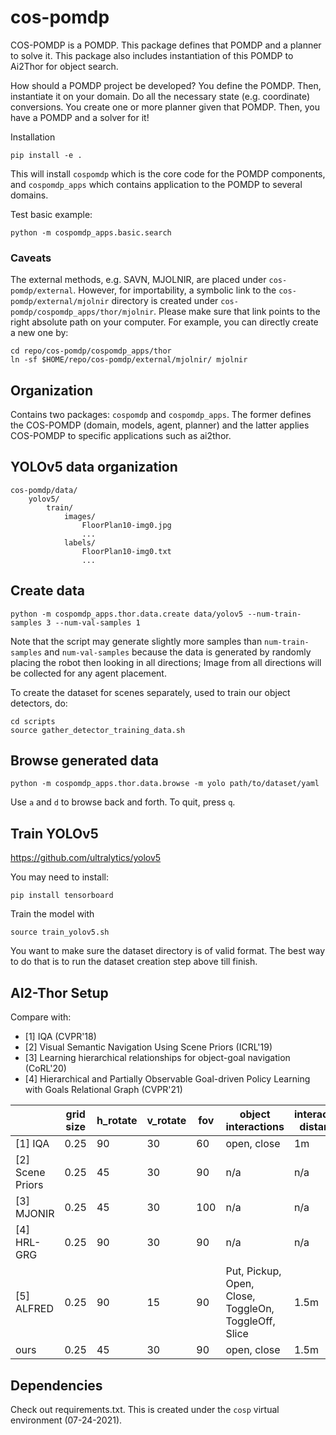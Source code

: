 # cos-pomdp

COS-POMDP is a POMDP.
This package defines that POMDP and a planner to solve it.
This package also includes instantiation of this POMDP to Ai2Thor for object search.

How should a POMDP project be developed?
You define the POMDP. Then, instantiate it on your domain.
Do all the necessary state (e.g. coordinate) conversions.
You create one or more planner given that POMDP.
Then, you have a POMDP and a solver for it!

Installation
```
pip install -e .
```
This will install `cospomdp` which is the core code for the POMDP components,
and `cospomdp_apps` which contains application to the POMDP to several domains.

Test basic example:
```
python -m cospomdp_apps.basic.search
```

### Caveats
The external methods, e.g. SAVN, MJOLNIR, are placed under `cos-pomdp/external`.
However, for importability, a symbolic link to the `cos-pomdp/external/mjolnir`
directory is created under `cos-pomdp/cospomdp_apps/thor/mjolnir`. Please
make sure that link points to the right absolute path on your computer.
For example, you can directly create a new one by:
```
cd repo/cos-pomdp/cospomdp_apps/thor
ln -sf $HOME/repo/cos-pomdp/external/mjolnir/ mjolnir
```

## Organization
Contains two packages: `cospomdp` and `cospomdp_apps`.
The former defines the COS-POMDP (domain, models, agent, planner)
and the latter applies COS-POMDP to specific applications
such as ai2thor.

## YOLOv5 data organization
```
cos-pomdp/data/
    yolov5/
        train/
            images/
                FloorPlan10-img0.jpg
                ...
            labels/
                FloorPlan10-img0.txt
                ...
```

## Create data
```
python -m cospomdp_apps.thor.data.create data/yolov5 --num-train-samples 3 --num-val-samples 1
```
Note that the script may generate slightly more samples than `num-train-samples`
and `num-val-samples` because the data is generated by randomly placing the robot
then looking in all directions; Image from all directions will be collected for
any agent placement.

To create the dataset for scenes separately, used to train our
object detectors, do:
```
cd scripts
source gather_detector_training_data.sh
```


## Browse generated data
```
python -m cospomdp_apps.thor.data.browse -m yolo path/to/dataset/yaml
```
Use `a` and `d` to browse back and forth. To quit, press `q`.

## Train YOLOv5
https://github.com/ultralytics/yolov5

You may need to install:
```
pip install tensorboard
```

Train the model with
```
source train_yolov5.sh
```
You want to make sure the dataset directory is of valid format.
The best way to do that is to run the dataset creation step
above till finish.

## AI2-Thor Setup

Compare with:
- [1] IQA (CVPR'18)
- [2] Visual Semantic Navigation Using Scene Priors (ICRL'19)
- [3] Learning hierarchical relationships for object-goal navigation (CoRL'20)
- [4] Hierarchical and Partially Observable Goal-driven Policy Learning with Goals
  Relational Graph (CVPR'21)


|                  | grid size | h_rotate | v_rotate | fov | object interactions                                  | interaction distance | train/val/test |
|------------------|-----------|----------|----------|-----|------------------------------------------------------|----------------------|----------------|
| [1] IQA          | 0.25      | 90       | 30       | 60  | open, close                                          | 1m                   |                |
| [2] Scene Priors | 0.25      | 45       | 30       | 90  | n/a                                                  | n/a                  | 20/5/5         |
| [3] MJONIR       | 0.25      | 45       | 30       | 100 | n/a                                                  | n/a                  |                |
| [4] HRL-GRG      | 0.25      | 90       | 30       | 90  | n/a                                                  | n/a                  |                |
| [5] ALFRED       | 0.25      | 90       | 15       | 90  | Put, Pickup, Open, Close, ToggleOn, ToggleOff, Slice | 1.5m                 |                |
| ours             | 0.25      | 45       | 30       | 90  | open, close                                          | 1.5m                 |                |


## Dependencies

Check out requirements.txt. This is created under
the `cosp` virtual environment (07-24-2021).
